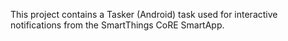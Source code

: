 This project contains a Tasker (Android) task used for interactive notifications from the SmartThings CoRE SmartApp.